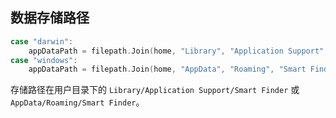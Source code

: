 ## 数据存储路径

```go
case "darwin":
    appDataPath = filepath.Join(home, "Library", "Application Support", "Smart Finder")
case "windows":
    appDataPath = filepath.Join(home, "AppData", "Roaming", "Smart Finder")
```

存储路径在用户目录下的 `Library/Application Support/Smart Finder` 或 `AppData/Roaming/Smart Finder`。